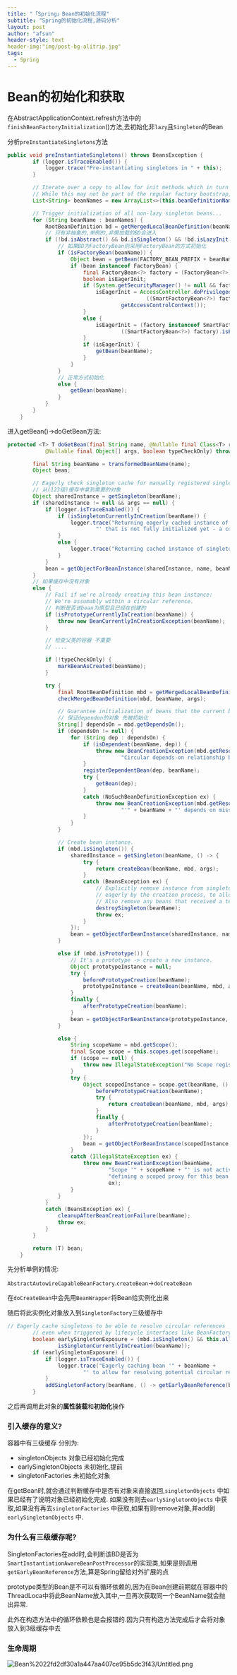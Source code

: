 ```yaml
---
title: "「Spring」Bean的初始化流程"
subtitle: "Spring的初始化流程,源码分析"
layout: post
author: "afsun"
header-style: text
header-img:"img/post-bg-alitrip.jpg"
tags:
  - Spring
---
```

# Bean的初始化和获取

在AbstractApplicationContext.refresh方法中的`finishBeanFactoryInitialization`()方法,去初始化非`lazy`且`Singleton`的Bean

分析`preInstantiateSingletons`方法

```java
public void preInstantiateSingletons() throws BeansException {
		if (logger.isTraceEnabled()) {
			logger.trace("Pre-instantiating singletons in " + this);
		}

		// Iterate over a copy to allow for init methods which in turn register new bean definitions.
		// While this may not be part of the regular factory bootstrap, it does otherwise work fine.
		List<String> beanNames = new ArrayList<>(this.beanDefinitionNames);

		// Trigger initialization of all non-lazy singleton beans...
		for (String beanName : beanNames) {
			RootBeanDefinition bd = getMergedLocalBeanDefinition(beanName);
			// 只有非抽象的,单例的,非懒加载的BD会进入
			if (!bd.isAbstract() && bd.isSingleton() && !bd.isLazyInit()) {
				// 如果BD为FactoryBean则采用FactoryBean的方式初始化
				if (isFactoryBean(beanName)) {
					Object bean = getBean(FACTORY_BEAN_PREFIX + beanName);
					if (bean instanceof FactoryBean) {
						final FactoryBean<?> factory = (FactoryBean<?>) bean;
						boolean isEagerInit;
						if (System.getSecurityManager() != null && factory instanceof SmartFactoryBean) {
							isEagerInit = AccessController.doPrivileged((PrivilegedAction<Boolean>)
											((SmartFactoryBean<?>) factory)::isEagerInit,
									getAccessControlContext());
						}
						else {
							isEagerInit = (factory instanceof SmartFactoryBean &&
									((SmartFactoryBean<?>) factory).isEagerInit());
						}
						if (isEagerInit) {
							getBean(beanName);
						}
					}
				}
				// 正常方式初始化
				else {
					getBean(beanName);
				}
			}
		}
	}
```

进入getBean()→doGetBean方法:

```java
protected <T> T doGetBean(final String name, @Nullable final Class<T> requiredType,
			@Nullable final Object[] args, boolean typeCheckOnly) throws BeansException {

		final String beanName = transformedBeanName(name);
		Object bean;

		// Eagerly check singleton cache for manually registered singletons.
		// 从(123级)缓存中拿到需要的对象
		Object sharedInstance = getSingleton(beanName);
		if (sharedInstance != null && args == null) {
			if (logger.isTraceEnabled()) {
				if (isSingletonCurrentlyInCreation(beanName)) {
					logger.trace("Returning eagerly cached instance of singleton bean '" + beanName +
							"' that is not fully initialized yet - a consequence of a circular reference");
				}
				else {
					logger.trace("Returning cached instance of singleton bean '" + beanName + "'");
				}
			}
			bean = getObjectForBeanInstance(sharedInstance, name, beanName, null);
		}
		// 如果缓存中没有对象
		else {
			// Fail if we're already creating this bean instance:
			// We're assumably within a circular reference.
			// 判断是否该bean为原型且已经在创建的
			if (isPrototypeCurrentlyInCreation(beanName)) {
				throw new BeanCurrentlyInCreationException(beanName);
			}

			// 检查父类的容器 不重要
			// ....

			if (!typeCheckOnly) {
				markBeanAsCreated(beanName);
			}

			try {
				final RootBeanDefinition mbd = getMergedLocalBeanDefinition(beanName);
				checkMergedBeanDefinition(mbd, beanName, args);

				// Guarantee initialization of beans that the current bean depends on.
				// 保证dependon的对象 先被初始化
				String[] dependsOn = mbd.getDependsOn();
				if (dependsOn != null) {
					for (String dep : dependsOn) {
						if (isDependent(beanName, dep)) {
							throw new BeanCreationException(mbd.getResourceDescription(), beanName,
									"Circular depends-on relationship between '" + beanName + "' and '" + dep + "'");
						}
						registerDependentBean(dep, beanName);
						try {
							getBean(dep);
						}
						catch (NoSuchBeanDefinitionException ex) {
							throw new BeanCreationException(mbd.getResourceDescription(), beanName,
									"'" + beanName + "' depends on missing bean '" + dep + "'", ex);
						}
					}
				}

				// Create bean instance.
				if (mbd.isSingleton()) {
					sharedInstance = getSingleton(beanName, () -> {
						try {
							return createBean(beanName, mbd, args);
						}
						catch (BeansException ex) {
							// Explicitly remove instance from singleton cache: It might have been put there
							// eagerly by the creation process, to allow for circular reference resolution.
							// Also remove any beans that received a temporary reference to the bean.
							destroySingleton(beanName);
							throw ex;
						}
					});
					bean = getObjectForBeanInstance(sharedInstance, name, beanName, mbd);
				}

				else if (mbd.isPrototype()) {
					// It's a prototype -> create a new instance.
					Object prototypeInstance = null;
					try {
						beforePrototypeCreation(beanName);
						prototypeInstance = createBean(beanName, mbd, args);
					}
					finally {
						afterPrototypeCreation(beanName);
					}
					bean = getObjectForBeanInstance(prototypeInstance, name, beanName, mbd);
				}

				else {
					String scopeName = mbd.getScope();
					final Scope scope = this.scopes.get(scopeName);
					if (scope == null) {
						throw new IllegalStateException("No Scope registered for scope name '" + scopeName + "'");
					}
					try {
						Object scopedInstance = scope.get(beanName, () -> {
							beforePrototypeCreation(beanName);
							try {
								return createBean(beanName, mbd, args);
							}
							finally {
								afterPrototypeCreation(beanName);
							}
						});
						bean = getObjectForBeanInstance(scopedInstance, name, beanName, mbd);
					}
					catch (IllegalStateException ex) {
						throw new BeanCreationException(beanName,
								"Scope '" + scopeName + "' is not active for the current thread; consider " +
								"defining a scoped proxy for this bean if you intend to refer to it from a singleton",
								ex);
					}
				}
			}
			catch (BeansException ex) {
				cleanupAfterBeanCreationFailure(beanName);
				throw ex;
			}
		}

		return (T) bean;
	}
```

先分析单例的情况:

`AbstractAutowireCapableBeanFactory`.`createBean`→`doCreateBean`

在`doCreateBean`中会先用`BeanWrapper`将Bean给实例化出来

随后将此实例化对象放入到`SingletonFactory`三级缓存中

```java
// Eagerly cache singletons to be able to resolve circular references
		// even when triggered by lifecycle interfaces like BeanFactoryAware.
		boolean earlySingletonExposure = (mbd.isSingleton() && this.allowCircularReferences &&
				isSingletonCurrentlyInCreation(beanName));
		if (earlySingletonExposure) {
			if (logger.isTraceEnabled()) {
				logger.trace("Eagerly caching bean '" + beanName +
						"' to allow for resolving potential circular references");
			}
			addSingletonFactory(beanName, () -> getEarlyBeanReference(beanName, mbd, bean));
		}
```

之后再调用此对象的**属性装载**和**初始化**操作

### 引入缓存的意义?

容器中有三级缓存 分别为:

- singletonObjects  对象已经初始化完成
- earlySingletonObjects 未初始化,提前
- singletonFactories 未初始化对象

在getBean时,就会通过判断缓存中是否有对象来直接返回,`singletonObjects` 中如果已经有了说明对象已经初始化完成. 如果没有则去`earlySingletonObjects` 中获取,如果没有再去`singletonFactories` 中获取,如果有则remove对象,并add到`earlySingletonObjects` 中.

### 为什么有三级缓存呢?

SingletonFactories在add时,会判断该BD是否为`SmartInstantiationAwareBeanPostProcessor`的实现类,如果是则调用`getEarlyBeanReference`方法,算是Spring留给对外扩展的点

prototype类型的Bean是不可以有循环依赖的,因为在Bean创建前期就在容器中的ThreadLoca中将此BeanName放入其中,一旦再次获取同一个BeanName就会抛出异常.

此外在构造方法中的循环依赖也是会报错的.因为只有构造方法完成后才会将对象放入到3级缓存中去

### 生命周期

![Bean%2022fd2df30a1a447aa407ce95b5dc3f43/Untitled.png](http://tuchuansun.oss-cn-hangzhou.aliyuncs.com/typora/202005/09/141721-429567.png)